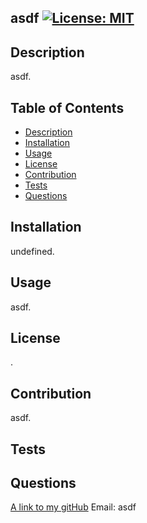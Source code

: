## asdf [![License: MIT](https://img.shields.io/badge/License-MIT-yellow.svg)](https://opensource.org/licenses/MIT)


## Description
asdf.

## Table of Contents
- [Description](#description)
- [Installation](#installation)
- [Usage](#usage)
- [License](#license)
- [Contribution](#contribution)
- [Tests](#tests)
- [Questions](#questions)

## Installation
undefined.

## Usage
asdf.

## License
.

## Contribution
asdf.

## Tests

## Questions
[A link to my gitHub](https://github.com/asdf)
Email: asdf